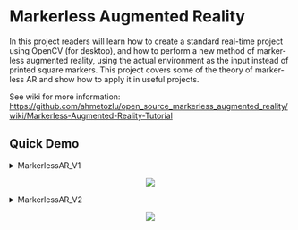 # Markerless Augmented Reality

In this project readers will learn how to create a standard real-time project using OpenCV (for desktop), and how to perform a new method of marker-less augmented reality, using the actual environment as the input instead of printed square markers. This project covers some of the theory of marker-less AR and show how to apply it in useful projects.

See wiki for more information: https://github.com/ahmetozlu/open_source_markerless_augmented_reality/wiki/Markerless-Augmented-Reality-Tutorial

## Quick Demo

<details>
           <summary>MarkerlessAR_V1</summary>         
</details>

<p align="center">
  <img src="https://user-images.githubusercontent.com/22610163/30681274-685c38c8-9ead-11e7-85c1-d186fa3d8af8.gif">
</p>

<details>
           <summary>MarkerlessAR_V2</summary>         
</details>

<p align="center">
  <img src="https://user-images.githubusercontent.com/22610163/30681326-a2b8fdda-9ead-11e7-8db0-319397c5e6c8.gif">
</p>

